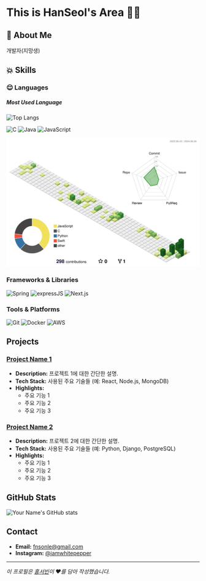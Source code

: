 # This is HanSeol's Area  :imp::poop:


## :closed_book: About Me

개발자(지망생)

## :boom: Skills

### :relieved: Languages 

##### Most Used Language

![Top Langs](https://github-readme-stats.vercel.app/api/top-langs/?username=HanSeooooL)

![C](https://img.shields.io/badge/C-00599C?style=for-the-badge&logo=c&logoColor=white) ![Java](https://img.shields.io/badge/Java-ED8B00?style=for-the-badge&logo=openjdk&logoColor=white) ![JavaScript](https://img.shields.io/badge/JavaScript-F7DF1E?style=for-the-badge&logo=JavaScript&logoColor=white)

![](./profile-3d-contrib/profile-green-animate.svg)


### Frameworks & Libraries

![Spring](https://img.shields.io/badge/Spring-6DB33F?style=for-the-badge&logo=spring&logoColor=white) ![expressJS](https://img.shields.io/badge/Express.js-404D59?style=for-the-badge) ![Next.js](https://img.shields.io/badge/Next.js-000?logo=nextdotjs&logoColor=fff&style=for-the-badge)

### Tools & Platforms

![Git](https://img.shields.io/badge/Git-F05032?style=for-the-badge&logo=git&logoColor=white) ![Docker](https://img.shields.io/badge/Docker-2496ED?style=for-the-badge&logo=docker&logoColor=white) ![AWS](https://img.shields.io/badge/AWS-232F3E?style=for-the-badge&logo=amazon-aws&logoColor=white)

## Projects

### [Project Name 1](https://github.com/HanSeooooL/projectname1)

- **Description:** 프로젝트 1에 대한 간단한 설명.
- **Tech Stack:** 사용된 주요 기술들 (예: React, Node.js, MongoDB)
- **Highlights:**
  - 주요 기능 1
  - 주요 기능 2
  - 주요 기능 3

### [Project Name 2](https://github.com/yourusername/projectname2)

- **Description:** 프로젝트 2에 대한 간단한 설명.
- **Tech Stack:** 사용된 주요 기술들 (예: Python, Django, PostgreSQL)
- **Highlights:**
  - 주요 기능 1
  - 주요 기능 2
  - 주요 기능 3

## GitHub Stats

![Your Name's GitHub stats](https://github-readme-stats.vercel.app/api?username=HanSeooooL&show_icons=true&theme=radical)

## Contact

- **Email:** fnsonle@gmail.com
- **Instagram:** [@iamwhitepepper](https://www.instagram.com/iamwhitepepper)

---

*이 프로필은 [홍서빈](https://github.com/hsbbsh)이 ❤️를 담아 작성했습니다.*

<!--
**HanSeooooL/HanSeooooL** is a ✨ _special_ ✨ repository because its `README.md` (this file) appears on your GitHub profile.

Here are some ideas to get you started:

- 🔭 I’m currently working on ...
- 🌱 I’m currently learning ...
- 👯 I’m looking to collaborate on ...
- 🤔 I’m looking for help with ...
- 💬 Ask me about ...
- 📫 How to reach me: ...
- 😄 Pronouns: ...
- ⚡ Fun fact: ...
-->

